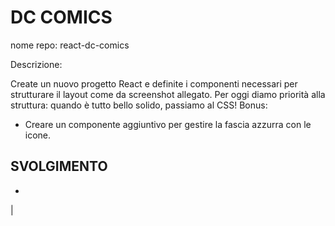 DC COMICS
===
nome repo: react-dc-comics

Descrizione:

Create un nuovo progetto React e definite i componenti necessari per strutturare il layout come da screenshot allegato.
Per oggi diamo priorità alla struttura: quando è tutto bello solido, passiamo al CSS!
Bonus:
- Creare un componente aggiuntivo per gestire la fascia azzurra con le icone.
## SVOLGIMENTO
- 
| 